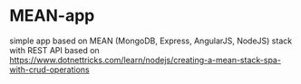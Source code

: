 # MEAN-app
simple app based on MEAN (MongoDB, Express, AngularJS, NodeJS) stack with REST API
based on https://www.dotnettricks.com/learn/nodejs/creating-a-mean-stack-spa-with-crud-operations
